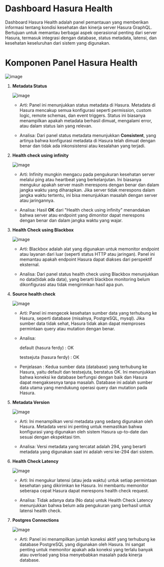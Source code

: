 # Dashboard Hasura Health

Dashboard Hasura Health adalah panel pemantauan yang memberikan informasi tentang kondisi kesehatan dan kinerja server Hasura GraphQL. 
Bertujuan untuk memantau berbagai aspek operasional penting dari server Hasura, termasuk integrasi dengan database, status metadata, latensi, dan kesehatan keseluruhan dari sistem yang digunakan.

# Komponen Panel Hasura Health

![image](https://github.com/user-attachments/assets/925fc8d3-bff2-4732-927f-12d2cf1f4166)

1. **Metadata Status**

   ![image](https://github.com/user-attachments/assets/c091bb68-d622-49ac-9cd9-9f6d0694f234)

   - Arti: Panel ini menunjukkan status metadata di Hasura. Metadata di Hasura mencakup semua konfigurasi seperti permission, custom logic, remote schemas, dan event triggers. Status ini biasanya menampilkan apakah metadata berhasil dimuat, mengalami error, atau dalam status lain yang relevan.

   - Analisa: Dari panel status metadata menunjukkan **Consistent**, yang artinya bahwa konfigurasi metadata di Hasura telah dimuat dengan benar dan tidak ada inkonsistensi atau kesalahan yang terjadi.

2. **Health check using infinity**

   ![image](https://github.com/user-attachments/assets/6770d018-e78b-40a4-86cb-f39ff66602c5)

   - Arti: Infinity mungkin mengacu pada pengukuran kesehatan server melalui ping atau heartbeat yang berkelanjutan. Ini biasanya mengukur apakah server masih merespons dengan benar dan dalam jangka waktu yang diharapkan. Jika server tidak merespons dalam jangka waktu tertentu, ini bisa menunjukkan masalah dengan server atau jaringannya.

   - Analisa: Hasil **OK** dari "Health check using infinity" menandakan bahwa server atau endpoint yang dimonitor dapat merespons dengan benar dan dalam jangka waktu yang wajar.

3. **Health Check using Blackbox**

   ![image](https://github.com/user-attachments/assets/7d7e1c87-e066-436e-8e45-19515160f5d7)

   - Arti: Blackbox adalah alat yang digunakan untuk memonitor endpoint atau layanan dari luar (seperti status HTTP atau jaringan). Panel ini memantau apakah endpoint Hasura dapat diakses dari perspektif eksternal. 

   - Analisa: Dari panel status health check using Blackbox menunjukkan no data(tidak ada data), yang berarti blackbox monitoring belum dikonfigurasi atau tidak mengirimkan hasil apa pun.

4. **Source health check**

   ![image](https://github.com/user-attachments/assets/54b9a7e9-6810-4bee-99b7-d94f9d8e181c)

   - Arti: Panel ini mengecek kesehatan sumber data yang terhubung ke Hasura, seperti database (misalnya, PostgreSQL, mysql). Jika sumber data tidak sehat, Hasura tidak akan dapat memproses permintaan query atau mutation dengan benar.

   - Analisa:

     default (hasura ferdy) : OK
   
     testsejuta (hasura ferdy) : OK

   - Penjelasan : Kedua sumber data (database) yang terhubung ke Hasura, yaitu default dan testsejuta, berstatus OK. Ini menunjukkan bahwa koneksi ke database berfungsi dengan baik dan Hasura dapat mengaksesnya tanpa masalah. Database ini adalah sumber data utama yang mendukung operasi query dan mutation pada Hasura.

5. **Metadata Version**

   ![image](https://github.com/user-attachments/assets/8ca9fa35-8c3e-4c80-bc9f-93cc75120227)

   - Arti: Ini menampilkan versi metadata yang sedang digunakan oleh Hasura. Metadata versi ini penting untuk memastikan bahwa konfigurasi yang digunakan oleh sistem Hasura up-to-date dan sesuai dengan ekspektasi tim.
   
   - Analisa: Versi metadata yang tercatat adalah 294, yang berarti metadata yang digunakan saat ini adalah versi ke-294 dari sistem. 

6. **Health Check Latency**

   ![image](https://github.com/user-attachments/assets/2d22e4d8-364b-440e-85d9-7607bde519bc)

   - Arti: Ini mengukur latensi (atau jeda waktu) untuk setiap permintaan kesehatan yang dikirimkan ke Hasura. Ini membantu memonitor seberapa cepat Hasura dapat merespons health check request.
   
   - Analisa: Tidak adanya data (No data) untuk Health Check Latency menunjukkan bahwa belum ada pengukuran yang berhasil untuk latensi health check.

7. **Postgres Connections**

   ![image](https://github.com/user-attachments/assets/db236bbd-cc40-4eb4-b4e6-03c85edb5264)

   - Arti: Panel ini menampilkan jumlah koneksi aktif yang terhubung ke database PostgreSQL yang digunakan oleh Hasura. Ini sangat penting untuk memonitor apakah ada koneksi yang terlalu banyak atau overload yang bisa menyebabkan masalah pada kinerja database.

